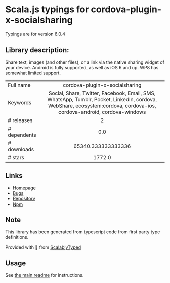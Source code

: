 
# Scala.js typings for cordova-plugin-x-socialsharing

Typings are for version 6.0.4

## Library description:
Share text, images (and other files), or a link via the native sharing widget of your device. Android is fully supported, as well as iOS 6 and up. WP8 has somewhat limited support.

|                    |                 |
| ------------------ | :-------------: |
| Full name          | cordova-plugin-x-socialsharing |
| Keywords           | Social, Share, Twitter, Facebook, Email, SMS, WhatsApp, Tumblr, Pocket, LinkedIn, cordova, WebShare, ecosystem:cordova, cordova-ios, cordova-android, cordova-windows |
| # releases         | 2 |
| # dependents       | 0.0 |
| # downloads        | 65340.333333333336 |
| # stars            | 1772.0 |

## Links
- [Homepage](https://github.com/EddyVerbruggen/SocialSharing-PhoneGap-Plugin#readme)
- [Bugs](https://github.com/EddyVerbruggen/SocialSharing-PhoneGap-Plugin/issues)
- [Repository](https://github.com/EddyVerbruggen/SocialSharing-PhoneGap-Plugin)
- [Npm](https://www.npmjs.com/package/cordova-plugin-x-socialsharing)
    


## Note
This library has been generated from typescript code from first party type definitions.

Provided with :purple_heart: from [ScalablyTyped](https://github.com/oyvindberg/ScalablyTyped)

## Usage
See [the main readme](../../readme.md) for instructions.


